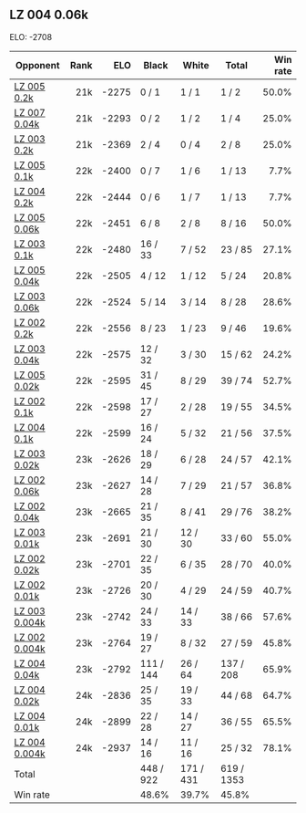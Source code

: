 ## LZ 004 0.06k ##

ELO: -2708

Opponent | Rank | ELO | Black | White | Total | Win rate
---------|-----:|----:|-------|-------|-------|-------:
[LZ 005 0.2k](LZ%20005%200.2k.md) | 21k | -2275 | 0 / 1 | 1 / 1 | 1 / 2 | 50.0%
[LZ 007 0.04k](LZ%20007%200.04k.md) | 21k | -2293 | 0 / 2 | 1 / 2 | 1 / 4 | 25.0%
[LZ 003 0.2k](LZ%20003%200.2k.md) | 21k | -2369 | 2 / 4 | 0 / 4 | 2 / 8 | 25.0%
[LZ 005 0.1k](LZ%20005%200.1k.md) | 22k | -2400 | 0 / 7 | 1 / 6 | 1 / 13 | 7.7%
[LZ 004 0.2k](LZ%20004%200.2k.md) | 22k | -2444 | 0 / 6 | 1 / 7 | 1 / 13 | 7.7%
[LZ 005 0.06k](LZ%20005%200.06k.md) | 22k | -2451 | 6 / 8 | 2 / 8 | 8 / 16 | 50.0%
[LZ 003 0.1k](LZ%20003%200.1k.md) | 22k | -2480 | 16 / 33 | 7 / 52 | 23 / 85 | 27.1%
[LZ 005 0.04k](LZ%20005%200.04k.md) | 22k | -2505 | 4 / 12 | 1 / 12 | 5 / 24 | 20.8%
[LZ 003 0.06k](LZ%20003%200.06k.md) | 22k | -2524 | 5 / 14 | 3 / 14 | 8 / 28 | 28.6%
[LZ 002 0.2k](LZ%20002%200.2k.md) | 22k | -2556 | 8 / 23 | 1 / 23 | 9 / 46 | 19.6%
[LZ 003 0.04k](LZ%20003%200.04k.md) | 22k | -2575 | 12 / 32 | 3 / 30 | 15 / 62 | 24.2%
[LZ 005 0.02k](LZ%20005%200.02k.md) | 22k | -2595 | 31 / 45 | 8 / 29 | 39 / 74 | 52.7%
[LZ 002 0.1k](LZ%20002%200.1k.md) | 22k | -2598 | 17 / 27 | 2 / 28 | 19 / 55 | 34.5%
[LZ 004 0.1k](LZ%20004%200.1k.md) | 22k | -2599 | 16 / 24 | 5 / 32 | 21 / 56 | 37.5%
[LZ 003 0.02k](LZ%20003%200.02k.md) | 23k | -2626 | 18 / 29 | 6 / 28 | 24 / 57 | 42.1%
[LZ 002 0.06k](LZ%20002%200.06k.md) | 23k | -2627 | 14 / 28 | 7 / 29 | 21 / 57 | 36.8%
[LZ 002 0.04k](LZ%20002%200.04k.md) | 23k | -2665 | 21 / 35 | 8 / 41 | 29 / 76 | 38.2%
[LZ 003 0.01k](LZ%20003%200.01k.md) | 23k | -2691 | 21 / 30 | 12 / 30 | 33 / 60 | 55.0%
[LZ 002 0.02k](LZ%20002%200.02k.md) | 23k | -2701 | 22 / 35 | 6 / 35 | 28 / 70 | 40.0%
[LZ 002 0.01k](LZ%20002%200.01k.md) | 23k | -2726 | 20 / 30 | 4 / 29 | 24 / 59 | 40.7%
[LZ 003 0.004k](LZ%20003%200.004k.md) | 23k | -2742 | 24 / 33 | 14 / 33 | 38 / 66 | 57.6%
[LZ 002 0.004k](LZ%20002%200.004k.md) | 23k | -2764 | 19 / 27 | 8 / 32 | 27 / 59 | 45.8%
[LZ 004 0.04k](LZ%20004%200.04k.md) | 23k | -2792 | 111 / 144 | 26 / 64 | 137 / 208 | 65.9%
[LZ 004 0.02k](LZ%20004%200.02k.md) | 24k | -2836 | 25 / 35 | 19 / 33 | 44 / 68 | 64.7%
[LZ 004 0.01k](LZ%20004%200.01k.md) | 24k | -2899 | 22 / 28 | 14 / 27 | 36 / 55 | 65.5%
[LZ 004 0.004k](LZ%20004%200.004k.md) | 24k | -2937 | 14 / 16 | 11 / 16 | 25 / 32 | 78.1%
Total | | | 448 / 922 | 171 / 431 | 619 / 1353 | 
Win rate| | | 48.6% | 39.7% | 45.8% | 

